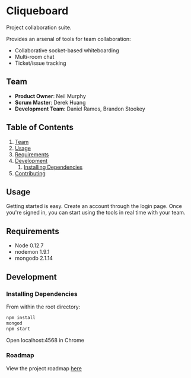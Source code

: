 # Cliqueboard

Project collaboration suite.

Provides an arsenal of tools for team collaboration:
- Collaborative socket-based whiteboarding
- Multi-room chat
- Ticket/issue tracking

## Team

  - __Product Owner__: Neil Murphy
  - __Scrum Master__: Derek Huang
  - __Development Team__: Daniel Ramos, Brandon Stookey

## Table of Contents

1. [Team](#team)
1. [Usage](#Usage)
1. [Requirements](#requirements)
1. [Development](#development)
    1. [Installing Dependencies](#installing-dependencies)
1. [Contributing](#contributing)

## Usage

Getting started is easy. Create an account through the login page. Once you're signed in, you can start using the tools in real time with your team.

## Requirements

- Node 0.12.7
- nodemon 1.9.1
- mongodb 2.1.14

## Development

### Installing Dependencies

From within the root directory:

```sh
npm install
mongod
npm start
```

Open localhost:4568 in Chrome

### Roadmap

View the project roadmap [here](https://github.com/Quadceras/Cliqueboard/issues)
